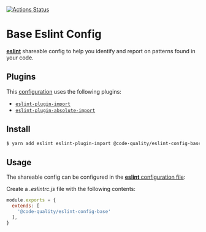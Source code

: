 [![Actions Status](https://github.com/code-quality-resources/eslint-config-base/workflows/CI/badge.svg)](https://github.com/code-quality-resources/eslint-config-base/actions?query=workflow%3A%22CI%22)

# Base Eslint Config

[**eslint**](https://github.com/eslint/eslint) shareable config to help you identify and report on patterns found in your code.

## Plugins

This [configuration](https://github.com/code-quality-resources/eslint-config-base/blob/master/index.js) uses the following plugins:

- [`eslint-plugin-import`](https://github.com/benmosher/eslint-plugin-import)
- [`eslint-plugin-absolute-import`](https://github.com/mcclowes/eslint-plugin-absolute-import)

## Install

```bash
$ yarn add eslint eslint-plugin-import @code-quality/eslint-config-base -D
```

## Usage

The shareable config can be configured in the [**eslint** configuration file](https://eslint.org/docs/user-guide/configuring):

Create a _.eslintrc.js_ file with the following contents:

```js
module.exports = {
  extends: [
    '@code-quality/eslint-config-base'
  ],
}
```
